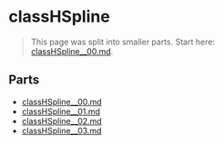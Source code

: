 # classHSpline

> This page was split into smaller parts. Start here: [classHSpline__00.md](classHSpline__00.md).

## Parts

- [classHSpline__00.md](classHSpline__00.md)
- [classHSpline__01.md](classHSpline__01.md)
- [classHSpline__02.md](classHSpline__02.md)
- [classHSpline__03.md](classHSpline__03.md)
